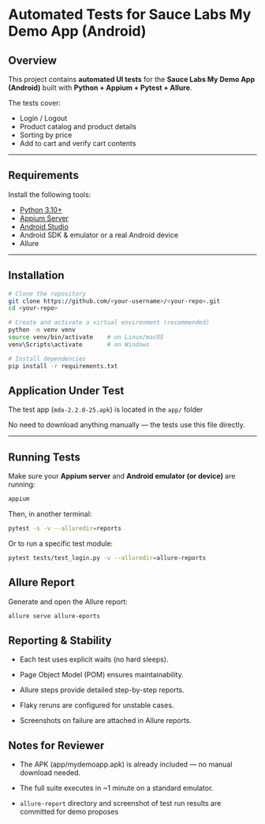 # Automated Tests for Sauce Labs My Demo App (Android)

##  Overview
This project contains **automated UI tests** for the **Sauce Labs My Demo App (Android)** built with **Python + Appium + Pytest + Allure**.  

The tests cover:
-  Login / Logout  
-  Product catalog and product details  
-  Sorting by price  
-  Add to cart and verify cart contents  

---

##  Requirements

Install the following tools:

- [Python 3.10+](https://www.python.org/downloads/)
- [Appium Server](https://appium.io/)
- [Android Studio](https://developer.android.com/studio)
- Android SDK & emulator or a real Android device
- Allure

---

##  Installation

```bash
# Clone the repository
git clone https://github.com/<your-username>/<your-repo>.git
cd <your-repo>

# Create and activate a virtual environment (recommended)
python -m venv venv
source venv/bin/activate    # on Linux/macOS
venv\Scripts\activate       # on Windows

# Install dependencies
pip install -r requirements.txt
```

##  Application Under Test

The test app (`mda-2.2.0-25.apk`) is located in the `app/` folder

No need to download anything manually — the tests use this file directly.

---

##  Running Tests

Make sure your **Appium server** and **Android emulator (or device)** are running:

```bash
appium
```

Then, in another terminal:
```bash
pytest -s -v --alluredir=reports
```

Or to run a specific test module:
```bash
pytest tests/test_login.py -v --alluredir=allure-reports
```
##  Allure Report

Generate and open the Allure report:
```bash
allure serve allure-eports
```


##  Reporting & Stability

- Each test uses explicit waits (no hard sleeps).

- Page Object Model (POM) ensures maintainability.

- Allure steps provide detailed step-by-step reports.

- Flaky reruns are configured for unstable cases.

- Screenshots on failure are attached in Allure reports.

##  Notes for Reviewer

- The APK (app/mydemoapp.apk) is already included — no manual download needed.

- The full suite executes in ~1 minute on a standard emulator.
- ```allure-report``` directory and screenshot of test run results are committed for demo proposes
